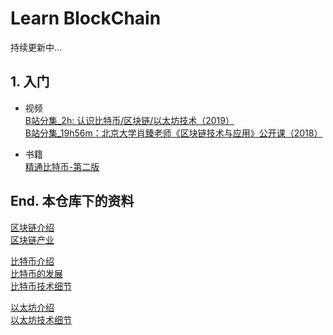 # Learn BlockChain

持续更新中...

## 1. 入门

- 视频  
[B站分集_2h: 认识比特币/区块链/以太坊技术（2019）](https://www.bilibili.com/video/BV1gt411T7Tq)  
[B站分集_19h56m：北京大学肖臻老师《区块链技术与应用》公开课（2018）](https://www.bilibili.com/video/BV1Vt411X7JF)


- 书籍  
[精通比特币-第二版](https://book.douban.com/subject/30280401/)

## End. 本仓库下的资料

[区块链介绍](./blockchain_intro.markdown)  
[区块链产业](https://github.com/chaseSpace/learn_blockchain/blob/main/blockchain_industries.md)  

[比特币介绍](https://github.com/chaseSpace/learn_blockchain/blob/main/bitcoin_intro.md)  
[比特币的发展](https://github.com/chaseSpace/learn_blockchain/blob/main/bitcoin_development.md)  
[比特币技术细节](https://github.com/chaseSpace/learn_blockchain/blob/main/bitcoin_tech_detail.md)

[以太坊介绍](https://github.com/chaseSpace/learn_blockchain/blob/master/ethereum_intro.md)  
[以太坊技术细节](https://github.com/chaseSpace/learn_blockchain/blob/main/ethereum_tech_detail.md)
